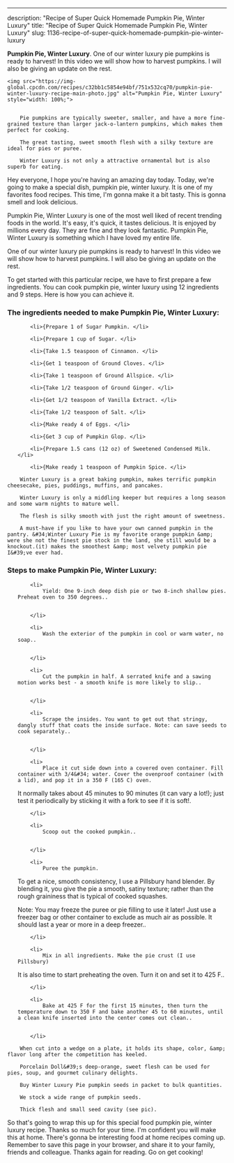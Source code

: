 ---
description: "Recipe of Super Quick Homemade Pumpkin Pie, Winter Luxury"
title: "Recipe of Super Quick Homemade Pumpkin Pie, Winter Luxury"
slug: 1136-recipe-of-super-quick-homemade-pumpkin-pie-winter-luxury

<p>
	<strong>Pumpkin Pie, Winter Luxury</strong>. 
	One of our winter luxury pie pumpkins is ready to harvest! In this video we will show how to harvest pumpkins. I will also be giving an update on the rest.
</p>
<p>
	
	<img src="https://img-global.cpcdn.com/recipes/c32bb1c5854e94bf/751x532cq70/pumpkin-pie-winter-luxury-recipe-main-photo.jpg" alt="Pumpkin Pie, Winter Luxury" style="width: 100%;">
	
	
		Pie pumpkins are typically sweeter, smaller, and have a more fine-grained texture than larger jack-o-lantern pumpkins, which makes them perfect for cooking.
	
		The great tasting, sweet smooth flesh with a silky texture are ideal for pies or puree.
	
		Winter Luxury is not only a attractive ornamental but is also superb for eating.
	
</p>
<p>
	Hey everyone, I hope you're having an amazing day today. Today, we're going to make a special dish, pumpkin pie, winter luxury. It is one of my favorites food recipes. This time, I'm gonna make it a bit tasty. This is gonna smell and look delicious.
</p>
	
<p>
	Pumpkin Pie, Winter Luxury is one of the most well liked of recent trending foods in the world. It's easy, it's quick, it tastes delicious. It is enjoyed by millions every day. They are fine and they look fantastic. Pumpkin Pie, Winter Luxury is something which I have loved my entire life.
</p>
<p>
	One of our winter luxury pie pumpkins is ready to harvest! In this video we will show how to harvest pumpkins. I will also be giving an update on the rest.
</p>

<p>
To get started with this particular recipe, we have to first prepare a few ingredients. You can cook pumpkin pie, winter luxury using 12 ingredients and 9 steps. Here is how you can achieve it.
</p>

<h3>The ingredients needed to make Pumpkin Pie, Winter Luxury:</h3>

<ol>
	
		<li>{Prepare 1 of Sugar Pumpkin. </li>
	
		<li>{Prepare 1 cup of Sugar. </li>
	
		<li>{Take 1.5 teaspoon of Cinnamon. </li>
	
		<li>{Get 1 teaspoon of Ground Cloves. </li>
	
		<li>{Take 1 teaspoon of Ground Allspice. </li>
	
		<li>{Take 1/2 teaspoon of Ground Ginger. </li>
	
		<li>{Get 1/2 teaspoon of Vanilla Extract. </li>
	
		<li>{Take 1/2 teaspoon of Salt. </li>
	
		<li>{Make ready 4 of Eggs. </li>
	
		<li>{Get 3 cup of Pumpkin Glop. </li>
	
		<li>{Prepare 1.5 cans (12 oz) of Sweetened Condensed Milk. </li>
	
		<li>{Make ready 1 teaspoon of Pumpkin Spice. </li>
	
</ol>
<p>
	
		Winter Luxury is a great baking pumpkin, makes terrific pumpkin cheesecake, pies, puddings, muffins, and pancakes.
	
		Winter Luxury is only a middling keeper but requires a long season and some warm nights to mature well.
	
		The flesh is silky smooth with just the right amount of sweetness.
	
		A must-have if you like to have your own canned pumpkin in the pantry. &#34;Winter Luxury Pie is my favorite orange pumpkin &amp; were she not the finest pie stock in the land, she still would be a knockout.(it) makes the smoothest &amp; most velvety pumpkin pie I&#39;ve ever had.
	
</p>

<h3>Steps to make Pumpkin Pie, Winter Luxury:</h3>

<ol>
	
		<li>
			Yield: One 9-inch deep dish pie or two 8-inch shallow pies. Preheat oven to 350 degrees..
			
			
		</li>
	
		<li>
			Wash the exterior of the pumpkin in cool or warm water, no soap..
			
			
		</li>
	
		<li>
			Cut the pumpkin in half. A serrated knife and a sawing motion works best - a smooth knife is more likely to slip..
			
			
		</li>
	
		<li>
			Scrape the insides. You want to get out that stringy, dangly stuff that coats the inside surface. Note: can save seeds to cook separately..
			
			
		</li>
	
		<li>
			Place it cut side down into a covered oven container. Fill container with 3/4&#34; water. Cover the ovenproof container (with a lid), and pop it in a 350 F (165 C) oven. 

It normally takes about 45 minutes to 90 minutes (it can vary a lot!); just test it periodically by sticking it with a fork to see if it is soft!.
			
			
		</li>
	
		<li>
			Scoop out the cooked pumpkin..
			
			
		</li>
	
		<li>
			Puree the pumpkin.

To get a nice, smooth consistency, I use a Pillsbury hand blender. By blending it, you give the pie a smooth, satiny texture; rather than the rough graininess that is typical of cooked squashes.

Note: You may freeze the puree or pie filling to use it later! Just use a freezer bag or other container to exclude as much air as possible. It should last a year or more in a deep freezer..
			
			
		</li>
	
		<li>
			Mix in all ingredients. Make the pie crust (I use Pillsbury)

It is also time to start preheating the oven. Turn it on and set it to 425 F..
			
			
		</li>
	
		<li>
			Bake at 425 F for the first 15 minutes, then turn the temperature down to 350 F and bake another 45 to 60 minutes, until a clean knife inserted into the center comes out clean..
			
			
		</li>
	
</ol>

<p>
	
		When cut into a wedge on a plate, it holds its shape, color, &amp; flavor long after the competition has keeled.
	
		Porcelain Doll&#39;s deep-orange, sweet flesh can be used for pies, soup, and gourmet culinary delights.
	
		Buy Winter Luxury Pie pumpkin seeds in packet to bulk quantities.
	
		We stock a wide range of pumpkin seeds.
	
		Thick flesh and small seed cavity (see pic).
	
</p>

<p>
	So that's going to wrap this up for this special food pumpkin pie, winter luxury recipe. Thanks so much for your time. I'm confident you will make this at home. There's gonna be interesting food at home recipes coming up. Remember to save this page in your browser, and share it to your family, friends and colleague. Thanks again for reading. Go on get cooking!
</p>
